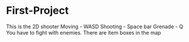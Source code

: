 # First-Project
This is the 2D shooter
Moving - WASD
Shooting - Space bar
Grenade - Q
You have to fight with enemies. There are item boxes in the map
